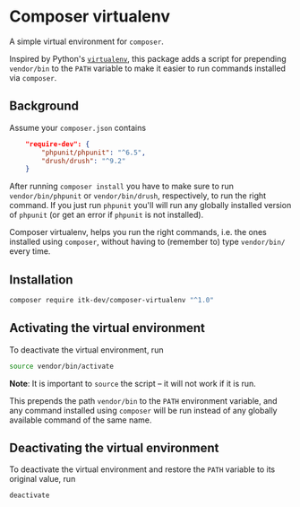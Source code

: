 Composer virtualenv
===================

A simple virtual environment for `composer`.

Inspired by Python's
[`virtualenv`](https://virtualenv.pypa.io/en/stable/), this package
adds a script for prepending `vendor/bin` to the `PATH` variable to
make it easier to run commands installed via `composer`.

Background
----------

Assume your `composer.json` contains

```json
    "require-dev": {
        "phpunit/phpunit": "^6.5",
        "drush/drush": "^9.2"
    }
```

After running `composer install` you have to make sure to run
`vendor/bin/phpunit` or `vendor/bin/drush`, respectively, to run the
right command. If you just run `phpunit` you'll will run any globally
installed version of `phpunit` (or get an error if `phpunit` is not
installed).

Composer virtualenv, helps you run the right commands, i.e. the ones
installed using `composer`, without having to (remember to) type
`vendor/bin/` every time.

Installation
------------

```sh
composer require itk-dev/composer-virtualenv "^1.0"
```

Activating the virtual environment
----------------------------------

To deactivate the virtual environment, run

```sh
source vendor/bin/activate
```

**Note**: It is important to `source` the script – it will not work if
it is run.

This prepends the path `vendor/bin` to the `PATH` environment
variable, and any command installed using `composer` will be run
instead of any globally available command of the same name.

Deactivating the virtual environment
------------------------------------

To deactivate the virtual environment and restore the `PATH`
variable to its original value, run

```sh
deactivate
```
